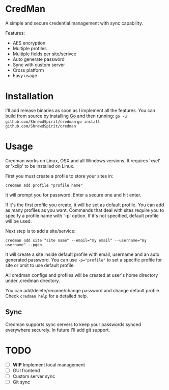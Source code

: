 CredMan
=====
A simple and secure credential management with sync capability.

Features:
- AES encryption
- Multiple profiles
- Multiple fields per site/serivce
- Auto generate password
- Sync with custom server
- Cross platform
- Easy usage

# Installation
I'll add release binaries as soon as I implement all the features.
You can build from source by installing [Go](https://golang.org/) and then running:
`go -u github.com/ShrewdSpirit/credman`
`go install github.com/ShrewdSpirit/credman`

# Usage
Credman works on Linux, OSX and all Windows versions.
It requires 'xsel' or 'xclip' to be installed on Linux.

First you must create a profile to store your sites in:

`credman add profile "profile name"`

It will prompt you for password. Enter a secure one and hit enter.

If it's the first profile you create, it will be set as default profile. You can add as many profiles as you want.
Commands that deal with sites require you to specify a profile name with '-p' option. If it's not specified, default profile will be used.

Next step is to add a site/service:

`credman add site "site name" --email="my email" --username="my username" --pgen`

It will create a site inside default profile with email, username and an auto generated password.
You can use `-p="profile"` to set a specific profile for site or omit to use default profile.

All credman configs and profiles will be created at user's home directory under .credman directory.

You can add/delete/rename/change password and change default profile.
Check `credman help` for a detailed help.

## Sync
Credman supports sync servers to keep your passwords synced everywhere securely.
In future I'll add git support.

# TODO
- [ ] **WIP** Implement local management
- [ ] GUI frontend
- [ ] Custom server sync
- [ ] Git sync
